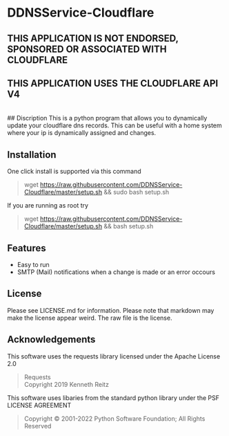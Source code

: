 # DDNSService-Cloudflare
## THIS APPLICATION IS NOT ENDORSED, SPONSORED OR ASSOCIATED WITH CLOUDFLARE
## THIS APPLICATION USES THE CLOUDFLARE API V4
<br>
## Discription
This is a python program that allows you to dynamically update your cloudflare dns records. This can be useful with a home system where your ip is dynamically assigned and changes. 

## Installation
One click install is supported via this command
> wget https://raw.githubusercontent.com/DDNSService-Cloudflare/master/setup.sh && sudo bash setup.sh

If you are running as root try
> wget https://raw.githubusercontent.com/DDNSService-Cloudflare/master/setup.sh && bash setup.sh


## Features
- Easy to run
- SMTP (Mail) notifications when a change is made or an error occours

## License
Please see LICENSE.md for information. Please note that markdown may make the license appear weird. The raw file is the license. 

## Acknowledgements
This software uses the requests library licensed under the Apache License 2.0
> Requests <br>
> Copyright 2019 Kenneth Reitz

This software uses libaries from the standard python library under the PSF LICENSE AGREEMENT
> Copyright © 2001-2022 Python Software Foundation; All Rights Reserved 





